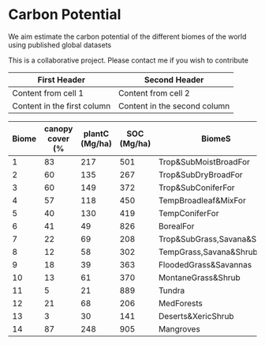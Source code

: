 # Carbon Potential
We aim estimate the carbon potential of the different biomes of the world using published global datasets

This is a collaborative project. Please contact me if you wish to contribute 

First Header | Second Header
------------ | -------------
Content from cell 1 | Content from cell 2
Content in the first column | Content in the second column




Biome|canopy cover (%|plantC (Mg/ha)|SOC (Mg/ha)|BiomeS| Bastin2019 Area (Mha)|CurSOC|PlantDraw|SoilDraw
---- | -----|------|---|------|-------------------|------|---------|--------
 1|83|217|501|Trop&SubMoistBroadFor|82|6.28|17794|40567.04
 2|60|135|267|Trop&SubDryBroadFor|19|0.48|2565|5063.88
 3|60|149|372|Trop&SubConiferFor|6.8|0.14|1013.2|2528.648
 4|57|118|450|TempBroadleaf&MixFor|123.5|5.85|14573|54852.525
 5|40|130|419|TempConiferFor|39|1.94|5070|16265.34
 6|41|49|826|BorealFor|284.7|23.86|13950.3|228369.258
 7|22|69|208|Trop&SubGrass,Savana&Shrub|166.2|2.27|11467.8|34192.326
 8|12|58|302|TempGrass,Savana&Shrub|92.4|3.7|5359.2|27562.92
 9|18|39|363|FloodedGrass&Savannas|8.3|0.33|323.7|3010.161
 10|13|61|370|MontaneGrass&Shrub|18.4|1.39|1122.4|6782.424
 11|5|21|889|Tundra|110.9|16.54|2328.9|96755.814
 12|21|68|206|MedForests|18.5|0.54|1258|3801.01
 13|3|30|141|Deserts&XericShrub|73.7|2.09|2211|10237.667
 14|87|248|905|Mangroves|2.1|0.21|520.8|1900.059

